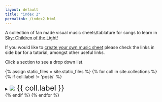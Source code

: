 ```yaml
---
layout: default
title: "index 2"
permalink: /index2.html
---
```


<p>A collection of fan made visual music sheets/tablature for songs to learn in <a href="https://thatskygame.com/">Sky: Children of the Light!</a></p>
<p>If you would like to <a href="./make-your-own-sheet.html">create your own music sheet</a> please check the links in side bar for a tutorial, amongst other useful links.</p>
Click a section to see a drop down list.

{% assign static_files = site.static_files %}
{% for coll in site.collections %}
{% if coll.label != 'posts' %}
<details>
  <summary><font size="5"><img src="{{ site.baseurl | escape }}/assets/images/categories/{{ coll.label }}/{{ coll.label }}.png"> {{ coll.label }} </font></summary>
  <ul>
  {% for file in static_files %}
     {% if file.path contain coll.label and file.extname == '.html' %}
    <li><a href="/songs/{{ file.path | escape }}">{{ file.basename }}</a> </li>
  {% endif %}
{% endfor %}
  </ul>
</details>
{% endif %}
{% endfor %}


